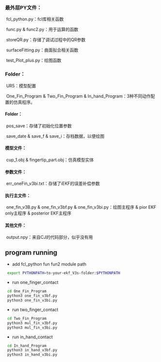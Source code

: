 ### 最外层PY文件：

​	fcl_python.py：fcl库相关函数

​	func.py & func2.py：用于运算的函数

​	storeQR.py：存储了调试过程中的QR参数

​	surfaceFitting.py：曲面拟合相关函数

​	test_Plot_plus.py：绘图函数		



### Folder：

​	UR5：模型配置

​	One_Fin_Program & Two_Fin_Program & In_hand_Program：3种不同动作配置的仿真程序。

#### 	Folder：

​		pos_save：存储了初始化位置参数

​		save_date & save_f & save_i：存档数据，以便绘图

#### 	模型文件：

​		cup_1.obj & fingertip_part.obj：仿真模型实体

#### 	参数文件：

​		err_oneFin_v3bi.txt：存储了iEKF的误差补偿参数

#### 	执行主文件：

​		one_fin_v3B.py & one_fin_v3bf.py & one_fin_v3bi.py：绘图主程序 & pior EKF only主程序 & posterior EKF主程序

#### 	其他文件：

​		output.npy：来自CJ的代码部分，似乎没有用

## program running

- add fcl_python fun fun2 module path
 ```bash
  export PYTHONPATH=to-your-ekf_V3s-folder:$PYTHONPATH
 ```
- run one_finger_contact
 ```bash
  cd One_Fin_Program
  python3 one_fin_v3bf.py
  python3 one_fin_v3bi.py
  ```
- run two_finger_contact
 ```bash
  cd Two_Fin_Program
  python3 mul_fin_v3bf.py
  python3 mul_fin_v3bi.py
  ```
- run in_hand_contact
 ```bash
  cd In_hand_Program
  python3 in_hand_v3bf.py
  python3 in_hand_v3bi.py
  ```





